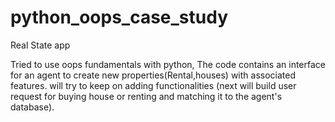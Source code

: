 # python_oops_case_study
Real State app 


Tried to use  oops fundamentals with python,
The code contains an interface for an agent to create new properties(Rental,houses) with associated features.
will try to keep on adding functionalities (next will build user request for buying house or renting and matching it to the agent's database).
